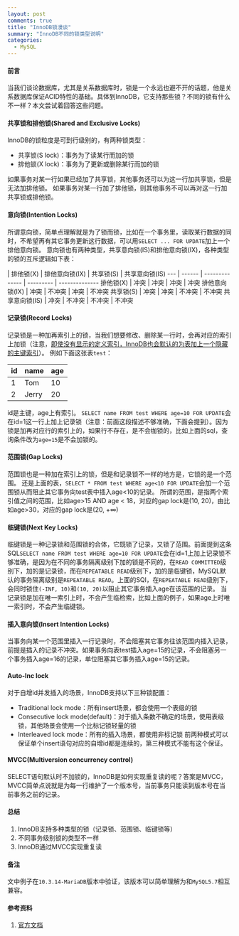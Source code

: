 ```yaml
---
layout: post
comments: true
title: "InnoDB锁漫谈"
summary: "InnoDB不同的锁类型说明"
categories:
  - MySQL
---
```


#### 前言
当我们谈论数据库，尤其是关系数据库时，锁是一个永远也避不开的话题，他是关系数据库保证ACID特性的基础。具体到InnoDB，它支持那些锁？不同的锁有什么不一样？本文尝试着回答这些问题。

#### 共享锁和排他锁(Shared and Exclusive Locks)
InnoDB的锁粒度是可到行级别的，有两种锁类型：
- 共享锁(S lock)：事务为了读某行而加的锁
- 排他锁(X lock)：事务为了更新或删除某行而加的锁

如果事务对某一行如果已经加了共享锁，其他事务还可以为这一行加共享锁，但是无法加排他锁。
如果事务对某一行加了排他锁，则其他事务不可以再对这一行加共享锁或排他锁。

#### 意向锁(Intention Locks)
所谓意向锁，简单点理解就是为了锁而锁，比如在一个事务里，读取某行数据的同时，不希望再有其它事务更新这行数据，可以用`SELECT ... FOR UPDATE`加上一个排他意向锁。
意向锁也有两种类型，共享意向锁(IS)和排他意向锁(IX)，各种类型的锁的互斥逻辑如下表：

 |  排他锁(X)  |  排他意向锁(IX)  |  共享锁(S)  |  共享意向锁(IS)
--- | ------ | -------------- | --------- | --------------
排他锁(X) | 冲突 | 冲突 | 冲突 | 冲突
排他意向锁(IX) | 冲突 | 不冲突 | 冲突 | 不冲突
共享锁(S) | 冲突 | 冲突 | 不冲突 | 不冲突
共享意向锁(IS) | 冲突 | 不冲突 | 不冲突 | 不冲突

#### 记录锁(Record Locks)
记录锁是一种加再索引上的锁，当我们想要修改、删除某一行时，会再对应的索引上加锁（注意，[即使没有显示的定义索引，InnoDB也会默认的为表加上一个隐藏的主键索引](https://dev.mysql.com/doc/refman/8.0/en/innodb-index-types.html)）。
例如下面这张表`test`：

id  |  name  |  age
--- | --- | ---
1 | Tom | 10
2 | Jerry | 20

id是主键，age上有索引。
`SELECT name FROM test WHERE age=10 FOR UPDATE`会在id=1这一行上加上记录锁（注意：前面这段描述不够准确，下面会提到）。因为锁是加再对应行的索引上的，如果行不存在，是不会枷锁的，比如上面的sql，查询条件改为`age=15`是不会加锁的。

#### 范围锁(Gap Locks)
范围锁也是一种加在索引上的锁，但是和记录锁不一样的地方是，它锁的是一个范围。
还是上面的表，`SELECT * FROM test WHERE age<10 FOR UPDATE`会加一个范围锁从而阻止其它事务向test表中插入age<10的记录。
所谓的范围，是指两个索引值之间的范围，比如age>15 AND age < 18，对应的gap lock是(10, 20)，由比如age>30，对应的gap lock是(20, +∞)

#### 临键锁(Next Key Locks)
临键锁是一种记录锁和范围锁的合体，它既锁了记录，又锁了范围。前面提到这条SQL`SELECT name FROM test WHERE age=10 FOR UPDATE`会在id=1上加上记录锁不够准确，是因为在不同的事务隔离级别下加的锁是不同的，在`READ COMMITTED`级别下，加的是记录锁，而在`REPEATABLE READ`级别下，加的是临键锁，MySQL默认的事务隔离级别是`REPEATABLE READ`。上面的SQl，在`REPEATABLE READ`级别下，会同时锁住`(-INF, 10)`和`(10, 20)`以阻止其它事务插入age在该范围的记录。
当记录锁是加在唯一索引上时，不会产生临检索，比如上面的例子，如果age上时唯一索引时，不会产生临键锁。

#### 插入意向锁(Insert Intention Locks)
当事务向某一个范围里插入一行记录时，不会阻塞其它事务往该范围内插入记录，前提是插入的记录不冲突。如果事务向表test插入age=15的记录，不会阻塞另一个事务插入age=16的记录，单位阻塞其它事务插入age=15的记录。

#### Auto-Inc lock
对于自增id并发插入的场景，InnoDB支持以下三种锁配置：
- Traditional lock mode：所有insert场景，都会使用一个表级的锁
- Consecutive lock mode(default)：对于插入条数不确定的场景，使用表级锁，其他场景会使用一个比标记锁轻量的锁
- Interleaved lock mode：所有的插入场景，都使用非标记锁
前两种模式可以保证单个insert语句对应的自增id都是连续的，第三种模式不能有这个保证。

#### MVCC(Multiversion concurrency control)
SELECT语句默认时不加锁的，InnoDB是如何实现重复读的呢？答案是MVCC，MVCC简单点说就是为每一行维护了一个版本号，当前事务只能读到版本号在当前事务之前的记录。

#### 总结
1. InnoDB支持多种类型的锁（记录锁、范围锁、临键锁等）
2. 不同事务级别锁的类型不一样
3. InnoDB通过MVCC实现重复读

#### 备注
文中例子在`10.3.14-MariaDB`版本中验证，该版本可以简单理解为和`MySQL5.7`相互兼容。

#### 参考资料
1. [官方文档](https://dev.mysql.com/doc/refman/8.0/en/innodb-locking.html)
